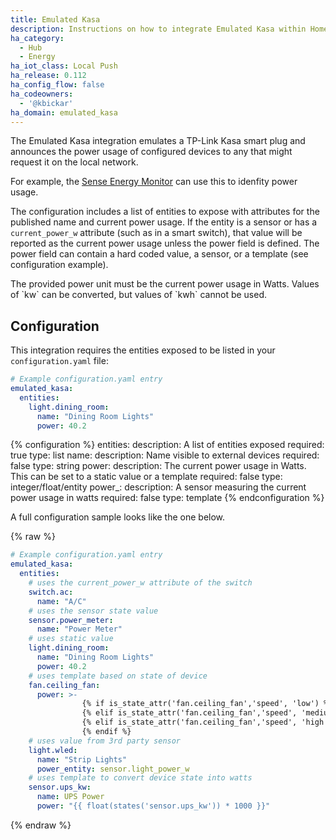 ```yaml
---
title: Emulated Kasa
description: Instructions on how to integrate Emulated Kasa within Home Assistant.
ha_category:
  - Hub
  - Energy
ha_iot_class: Local Push
ha_release: 0.112
ha_config_flow: false
ha_codeowners:
  - '@kbickar'
ha_domain: emulated_kasa
---
```


The Emulated Kasa integration emulates a TP-Link Kasa smart plug and announces the power usage of configured devices to any that might request it on the local network. 

For example, the [Sense Energy Monitor](/integrations/sense) can use this to idenfity power usage.

The configuration includes a list of entities to expose with attributes for the published name and current power usage.
If the entity is a sensor or has a `current_power_w` attribute (such as in a smart switch), that value will be reported as the current power usage unless the power field is defined.
The power field can contain a hard coded value, a sensor, or a template (see configuration example). 

<div class='note'>
The provided power unit must be the current power usage in Watts.  Values of `kw` can be converted, but values of `kwh` cannot be used.
</div>


## Configuration

This integration requires the entities exposed to be listed in your `configuration.yaml` file:

```yaml
# Example configuration.yaml entry
emulated_kasa:
  entities:
    light.dining_room:
      name: "Dining Room Lights"
      power: 40.2
```

{% configuration %}
entities:
  description: A list of entities exposed
  required: true
  type: list
name:
  description: Name visible to external devices
  required: false
  type: string
power:
  description: The current power usage in Watts.  This can be set to a static value or a template 
  required: false
  type: integer/float/entity
power_:
  description: A sensor measuring the current power usage in watts 
  required: false
  type: template
{% endconfiguration %}

A full configuration sample looks like the one below.

{% raw %}
```yaml
# Example configuration.yaml entry
emulated_kasa:
  entities:
    # uses the current_power_w attribute of the switch
    switch.ac:
      name: "A/C"
	# uses the sensor state value
    sensor.power_meter:
      name: "Power Meter"
	# uses static value
    light.dining_room:
      name: "Dining Room Lights"
      power: 40.2
	# uses template based on state of device
    fan.ceiling_fan:
      power: >-
                {% if is_state_attr('fan.ceiling_fan','speed', 'low') %} 2
                {% elif is_state_attr('fan.ceiling_fan','speed', 'medium') %} 12
                {% elif is_state_attr('fan.ceiling_fan','speed', 'high') %} 48
                {% endif %}
	# uses value from 3rd party sensor
    light.wled:
      name: "Strip Lights"
      power_entity: sensor.light_power_w
	# uses template to convert device state into watts
    sensor.ups_kw:
      name: UPS Power
      power: "{{ float(states('sensor.ups_kw')) * 1000 }}"
```
{% endraw %}
